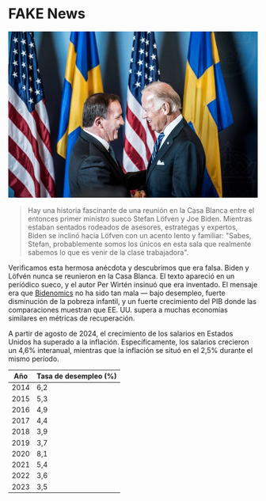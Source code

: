 [description]: # "Todo sobre noticias falsas. Samizdat es una plataforma de gestión de contenidos con la capacidad de mantener contenido en una memoria USB"
[keywords]: # "censura,CMS,noticias falsas,samizdat,publicación,inteligencia artificial,código abierto"

# FAKE News

<img src="bidenlofven.jpg" id="selectedimage" class="img-fluid mb-2 d-block" alt="Joe Biden reuniéndose con el primer ministro sueco Stefan Löfvén" />

<blockquote>
Hay una historia fascinante de una reunión en la Casa Blanca entre el entonces primer ministro sueco Stefan Löfven y Joe Biden. Mientras estaban sentados rodeados de asesores, estrategas y expertos, Biden se inclinó hacia Löfven con un acento lento y familiar: "Sabes, Stefan, probablemente somos los únicos en esta sala que realmente sabemos lo que es venir de la clase trabajadora".
</blockquote>

Verificamos esta hermosa anécdota y descubrimos que era falsa. Biden y Löfvén nunca se reunieron en la Casa Blanca.
El texto apareció en un periódico sueco, y el autor Per Wirtén insinuó que era inventado. El mensaje era
que [Bidenomics](https://en.wikipedia.org/wiki/Economic_policy_of_the_Joe_Biden_administration) no ha sido 
tan mala &mdash; bajo desempleo, fuerte disminución de la pobreza infantil,
y un fuerte crecimiento del PIB donde las comparaciones muestran que EE. UU. supera a muchas economías similares en métricas de recuperación.

A partir de agosto de 2024, el crecimiento de los salarios en Estados Unidos ha superado a la inflación. Específicamente,
los salarios crecieron un 4,6% interanual, mientras que la inflación se situó en el 2,5% durante el mismo período.

<div class="table-responsive">
  <table class="table table-bordered">
    <thead>
      <tr>
        <th>Año</th>
        <th>Tasa de desempleo (%)</th>
      </tr>
    </thead>
    <tbody>
      <tr><td>2014</td><td>6,2</td></tr>
      <tr><td>2015</td><td>5,3</td></tr>
      <tr><td>2016</td><td>4,9</td></tr>
      <tr><td>2017</td><td>4,4</td></tr>
      <tr><td>2018</td><td>3,9</td></tr>
      <tr><td>2019</td><td>3,7</td></tr>
      <tr><td>2020</td><td>8,1</td></tr>
      <tr><td>2021</td><td>5,4</td></tr>
      <tr><td>2022</td><td>3,6</td></tr>
      <tr><td>2023</td><td>3,5</td></tr>
    </tbody>
  </table>
</div>